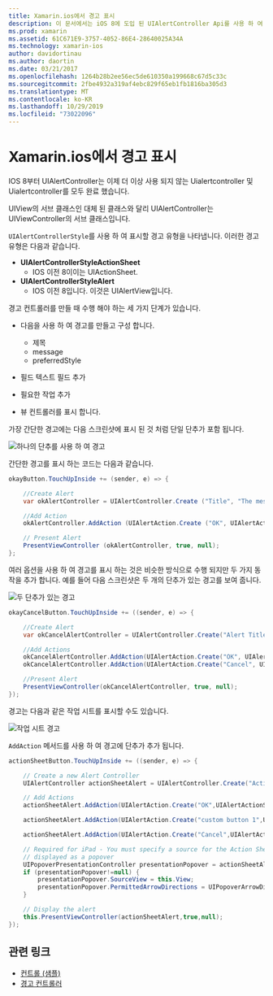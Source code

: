 ```yaml
---
title: Xamarin.ios에서 경고 표시
description: 이 문서에서는 iOS 8에 도입 된 UIAlertController Api를 사용 하 여 Xamarin.ios에서 경고를 표시 하는 방법을 설명 합니다.
ms.prod: xamarin
ms.assetid: 61C671E9-3757-4052-86E4-28640025A34A
ms.technology: xamarin-ios
author: davidortinau
ms.author: daortin
ms.date: 03/21/2017
ms.openlocfilehash: 1264b28b2ee56ec5de610350a199668c67d5c33c
ms.sourcegitcommit: 2fbe4932a319af4ebc829f65eb1fb1816ba305d3
ms.translationtype: MT
ms.contentlocale: ko-KR
ms.lasthandoff: 10/29/2019
ms.locfileid: "73022096"
---
```

# <a name="displaying-alerts-in-xamarinios"></a>Xamarin.ios에서 경고 표시

IOS 8부터 UIAlertController는 이제 더 이상 사용 되지 않는 Uialertcontroller 및 Uialertcontroller를 모두 완료 했습니다.

UIView의 서브 클래스인 대체 된 클래스와 달리 UIAlertController는 UIViewController의 서브 클래스입니다.

`UIAlertControllerStyle`를 사용 하 여 표시할 경고 유형을 나타냅니다. 이러한 경고 유형은 다음과 같습니다.

- **UIAlertControllerStyleActionSheet**
  - IOS 이전 8이이는 UIActionSheet.
- **UIAlertControllerStyleAlert**
  - IOS 이전 8입니다. 이것은 UIAlertView입니다. 

경고 컨트롤러를 만들 때 수행 해야 하는 세 가지 단계가 있습니다.

- 다음을 사용 하 여 경고를 만들고 구성 합니다.
  - 제목
  - message
  - preferredStyle

- 필드 텍스트 필드 추가
- 필요한 작업 추가
- 뷰 컨트롤러를 표시 합니다.

가장 간단한 경고에는 다음 스크린샷에 표시 된 것 처럼 단일 단추가 포함 됩니다.

 ![하나의 단추를 사용 하 여 경고](alerts-images/alert1.png)

간단한 경고를 표시 하는 코드는 다음과 같습니다.

```csharp
okayButton.TouchUpInside += (sender, e) => {

    //Create Alert
    var okAlertController = UIAlertController.Create ("Title", "The message", UIAlertControllerStyle.Alert);

    //Add Action
    okAlertController.AddAction (UIAlertAction.Create ("OK", UIAlertActionStyle.Default, null));

    // Present Alert
    PresentViewController (okAlertController, true, null);
};
```

여러 옵션을 사용 하 여 경고를 표시 하는 것은 비슷한 방식으로 수행 되지만 두 가지 동작을 추가 합니다. 예를 들어 다음 스크린샷은 두 개의 단추가 있는 경고를 보여 줍니다.

 ![두 단추가 있는 경고](alerts-images/alert2.png)

```csharp
okayCancelButton.TouchUpInside += ((sender, e) => {

    //Create Alert
    var okCancelAlertController = UIAlertController.Create("Alert Title", "Choose from two buttons", UIAlertControllerStyle.Alert);

    //Add Actions
    okCancelAlertController.AddAction(UIAlertAction.Create("OK", UIAlertActionStyle.Default, alert => Console.WriteLine ("Okay was clicked")));
    okCancelAlertController.AddAction(UIAlertAction.Create("Cancel", UIAlertActionStyle.Cancel, alert => Console.WriteLine ("Cancel was clicked")));

    //Present Alert
    PresentViewController(okCancelAlertController, true, null);
});
```

경고는 다음과 같은 작업 시트를 표시할 수도 있습니다.

 ![작업 시트 경고](alerts-images/alert3.png)

`AddAction` 메서드를 사용 하 여 경고에 단추가 추가 됩니다.

```csharp
actionSheetButton.TouchUpInside += ((sender, e) => {

    // Create a new Alert Controller
    UIAlertController actionSheetAlert = UIAlertController.Create("Action Sheet", "Select an item from below", UIAlertControllerStyle.ActionSheet);

    // Add Actions
    actionSheetAlert.AddAction(UIAlertAction.Create("OK",UIAlertActionStyle.Default, (action) => Console.WriteLine ("Item One pressed.")));

    actionSheetAlert.AddAction(UIAlertAction.Create("custom button 1",UIAlertActionStyle.Default, (action) => Console.WriteLine ("Item Two pressed.")));

    actionSheetAlert.AddAction(UIAlertAction.Create("Cancel",UIAlertActionStyle.Cancel, (action) => Console.WriteLine ("Cancel button pressed.")));

    // Required for iPad - You must specify a source for the Action Sheet since it is
    // displayed as a popover
    UIPopoverPresentationController presentationPopover = actionSheetAlert.PopoverPresentationController;
    if (presentationPopover!=null) {
        presentationPopover.SourceView = this.View;
        presentationPopover.PermittedArrowDirections = UIPopoverArrowDirection.Up;
    }

    // Display the alert
    this.PresentViewController(actionSheetAlert,true,null);
});
```

## <a name="related-links"></a>관련 링크

- [컨트롤 (샘플)](https://docs.microsoft.com/samples/xamarin/ios-samples/controls)
- [경고 컨트롤러](https://github.com/xamarin/recipes/tree/master/Recipes/ios/standard_controls/alertcontroller)
